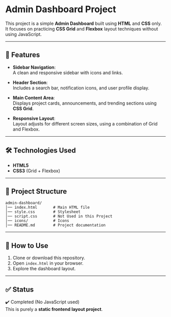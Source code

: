 # Admin Dashboard Project

This project is a simple **Admin Dashboard** built using **HTML** and **CSS** only.  
It focuses on practicing **CSS Grid** and **Flexbox** layout techniques without using JavaScript.

---

## 🚀 Features

- **Sidebar Navigation**:  
  A clean and responsive sidebar with icons and links.

- **Header Section**:  
  Includes a search bar, notification icons, and user profile display.

- **Main Content Area**:  
  Displays project cards, announcements, and trending sections using **CSS Grid**.

- **Responsive Layout**:  
  Layout adjusts for different screen sizes, using a combination of Grid and Flexbox.

---

## 🛠️ Technologies Used

- **HTML5**  
- **CSS3** (Grid + Flexbox)

---

## 📂 Project Structure
```
admin-dashboard/
│── index.html       # Main HTML file
│── style.css        # Stylesheet
│── script.css       # Not Used in this Project
│── icons/           # Icons
│── README.md        # Project documentation
```
---

## 📌 How to Use

1. Clone or download this repository.  
2. Open `index.html` in your browser.  
3. Explore the dashboard layout.  

---

## ✅ Status

✔️ Completed (No JavaScript used)  
This is purely a **static frontend layout project**.
